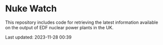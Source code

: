 # Nuke Watch

This repository includes code for retrieving the latest information available on the output of EDF nuclear power plants in the UK.

Last updated: 2023-11-28 00:39